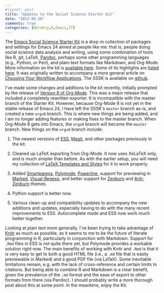 ```yaml
---
#layout: post
title: "Updates to the Social Science Starter Kit"
date: "2013-05-28"
comments: true
categories: [Nerdery,R,Emacs,IT]
---
```


The [Emacs Social Science Starter Kit](http://kieranhealy.org/resources/emacs-starter-kit.html) is a drop-in collection of packages and settings for Emacs 24 aimed at people like me: that is, people doing social science data analysis and writing, using some combination of tools like R, git, LaTeX, [Pandoc](http://johnmacfarlane.net/pandoc/), perhaps some other programming languages (e.g., Python, or Perl), and plain-text formats like Markdown, and Org-Mode. More information on the kit is [available here](http://kieranhealy.org/resources/emacs-starter-kit.html). Some of its highlights are [listed here](http://kieranhealy.org/blog/archives/2013/02/25/ten-things-the-emacs-social-science-starter-kit-gives-you/). It was originally written to accompany a more general article on [Choosing Your Workflow Applications](http://www.kieranhealy.org/files/misc/workflow-apps.pdf). The SSSK is available on [github](http://github.com/kjhealy/emacs-starter-kit).

I've made some changes and additions to the kit recently, initially prompted by the release of [Version 8 of Org-Mode](http://orgmode.org/Changes.html). This was a major release that included a completely rewritten exporter. It is incompatible with the master branch of the Starter Kit. However, because Org-Mode 8 is not yet in the stable release of Emacs 24, I have left the SSSK's `master` branch as-is, and created a new `orgv8` branch. This is where new things are being added, and I am no longer adding features or making fixes to the master branch. When Org-Mode 8 gets into Emacs, the `orgv8` branch will become the `master` branch. New things on the `orgv8` branch include:

1. The newest versions of [ESS](http://ess.r-project.org), [Magit](https://github.com/magit/magit), and other packages previously in the kit.

2. Cleaned up LaTeX exporting from Org-Mode. It now uses XeLaTeX only, and is much simpler than before. As with the earlier setup, you will need my collection of [LaTeX Templates and Styles](http://kieranhealy.org/resources/) for it to work properly.

3. Added [Smartparens](https://github.com/Fuco1/smartparens), [Polymode](https://github.com/vitoshka/polymode), [Powerline](https://github.com/milkypostman/powerline), support for previewing in [Marked](http://markedapp.com), [Visual-Regexp](https://github.com/benma/visual-regexp.el), and better support for [Zenburn](https://github.com/bbatsov/zenburn-emacs) and [Anti-Zenburn](https://github.com/m00natic/anti-zenburn-theme) themes.

4. Python support is better now. 

5. Various clean-up and compatibility updates to accompany the new additions and updates, especially having to do with the many recent improvements to ESS. Autocomplete mode and ESS now work much better together. 


Looking at plain text more generally, I've been trying to take advantage of [Knitr](http://yihui.name/knitr/) as much as possible, as it seems to me to be the future of literate programming in R, particularly in conjunction with Markdown. Support for `.Rmd` files in ESS is not quite there yet, but Polymode provides a workable solution right now. The main benefits of working with Knitr and `.Rmd` is that it is very easy to get to both a good HTML file (i.e., a `.md` file that is easily previewable in Marked) and a good PDF file (via LaTeX). Some inevitable limitations remain, e.g. with the lack of cross-reference and certain limits to citations. But being able to combine R and Markdown is a clear benefit, given the prevalence of the `.md` format and the ease of export to other formats from there (via Pandoc). I should probably write a more thorough post about this at some point. In the meantime, enjoy the Kit.
